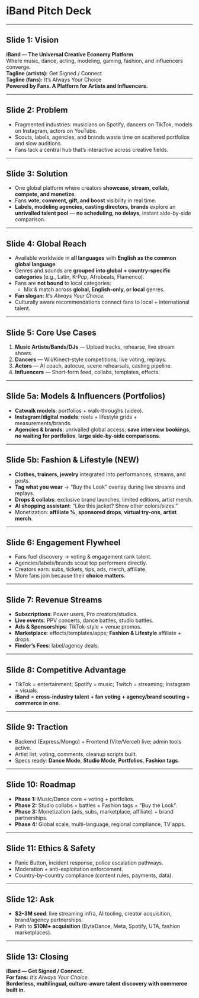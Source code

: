 # iBand Pitch Deck

---

## Slide 1: Vision
**iBand — The Universal Creative Economy Platform**  
Where music, dance, acting, modeling, gaming, fashion, and influencers converge.  
**Tagline (artists):** Get Signed / Connect  
**Tagline (fans):** It’s Always Your Choice  
**Powered by Fans. A Platform for Artists and Influencers.**

---

## Slide 2: Problem
- Fragmented industries: musicians on Spotify, dancers on TikTok, models on Instagram, actors on YouTube.  
- Scouts, labels, agencies, and brands waste time on scattered portfolios and slow auditions.  
- Fans lack a central hub that’s interactive across creative fields.

---

## Slide 3: Solution
- One global platform where creators **showcase, stream, collab, compete, and monetize**.  
- Fans **vote, comment, gift, and boost** visibility in real time.  
- **Labels, modeling agencies, casting directors, brands** explore an **unrivalled talent pool** — **no scheduling, no delays**, instant side-by-side comparison.  

---

## Slide 4: Global Reach
- Available worldwide in **all languages** with **English as the common global language**.  
- Genres and sounds are **grouped into global + country-specific categories** (e.g., Latin, K-Pop, Afrobeats, Flamenco).  
- Fans are **not bound** to local categories:  
  - Mix & match across **global, English-only, or local** genres.  
- **Fan slogan:** *It’s Always Your Choice.*  
- Culturally aware recommendations connect fans to local + international talent.

---

## Slide 5: Core Use Cases
1) **Music Artists/Bands/DJs** — Upload tracks, rehearse, live stream shows.  
2) **Dancers** — Wii/Kinect-style competitions, live voting, replays.  
3) **Actors** — AI coach, autocue, scene rehearsals, casting pipeline.  
4) **Influencers** — Short-form feed, collabs, templates, effects.

---

## Slide 5a: Models & Influencers (Portfolios)
- **Catwalk models**: portfolios + walk-throughs (video).  
- **Instagram/digital models**: reels + lifestyle grids + measurements/brands.  
- **Agencies & brands**: unrivalled global access; **save interview bookings**, **no waiting for portfolios**, **large side-by-side comparisons**.

---

## Slide 5b: Fashion & Lifestyle (NEW)
- **Clothes, trainers, jewelry** integrated into performances, streams, and posts.  
- **Tag what you wear** → “Buy the Look” overlay during live streams and replays.  
- **Drops & collabs**: exclusive brand launches, limited editions, artist merch.  
- **AI shopping assistant**: “Like this jacket? Show other colors/sizes.”  
- Monetization: **affiliate %**, **sponsored drops**, **virtual try-ons**, **artist merch**.

---

## Slide 6: Engagement Flywheel
- Fans fuel discovery → voting & engagement rank talent.  
- Agencies/labels/brands scout top performers directly.  
- Creators earn: subs, tickets, tips, ads, merch, affiliate.  
- More fans join because their **choice matters**.

---

## Slide 7: Revenue Streams
- **Subscriptions**: Power users, Pro creators/studios.  
- **Live events**: PPV concerts, dance battles, studio battles.  
- **Ads & Sponsorships**: TikTok-style + venue promos.  
- **Marketplace**: effects/templates/apps; **Fashion & Lifestyle** affiliate + drops.  
- **Finder’s Fees**: label/agency deals.

---

## Slide 8: Competitive Advantage
- TikTok = entertainment; Spotify = music; Twitch = streaming; Instagram = visuals.  
- **iBand** = **cross-industry talent + fan voting + agency/brand scouting + commerce in one**.

---

## Slide 9: Traction
- Backend (Express/Mongo) + Frontend (Vite/Vercel) live; admin tools active.  
- Artist list, voting, comments, cleanup scripts built.  
- Specs ready: **Dance Mode**, **Studio Mode**, **Portfolios**, **Fashion tags**.

---

## Slide 10: Roadmap
- **Phase 1:** Music/Dance core + voting + portfolios.  
- **Phase 2:** Studio collabs + battles + Fashion tags + “Buy the Look”.  
- **Phase 3:** Monetization (ads, subs, marketplace, affiliate) + brand partnerships.  
- **Phase 4:** Global scale, multi-language, regional compliance, TV apps.

---

## Slide 11: Ethics & Safety
- Panic Button, incident response, police escalation pathways.  
- Moderation + anti-exploitation enforcement.  
- Country-by-country compliance (content rules, payments, data).

---

## Slide 12: Ask
- **$2–3M seed**: live streaming infra, AI tooling, creator acquisition, brand/agency partnerships.  
- Path to **$10M+ acquisition** (ByteDance, Meta, Spotify, UTA, fashion marketplaces).

---

## Slide 13: Closing
**iBand — Get Signed / Connect.**  
**For fans:** *It’s Always Your Choice.*  
**Borderless, multilingual, culture-aware talent discovery with commerce built in.**